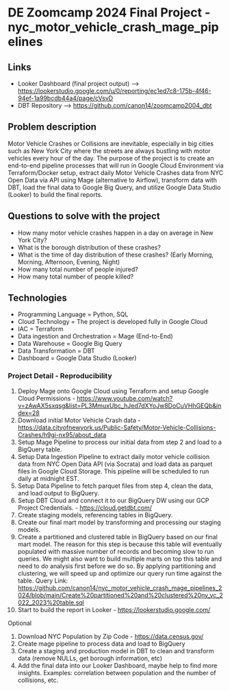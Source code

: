 # DE Zoomcamp 2024 Final Project - nyc_motor_vehicle_crash_mage_pipelines

## Links 
- Looker Dashboard (final project output) --> https://lookerstudio.google.com/u/0/reporting/ec1ed7c8-175b-4f46-94ef-1a99bcdb44a4/page/cVsvD
- DBT Repository --> https://github.com/canon14/zoomcamp2004_dbt

## Problem description
Motor Vehicle Crashes or Collisions are inevitable, especially in big cities such as New York City where the streets are always bustling with motor vehicles every hour of the day. The purpose of the project is to create an end-to-end pipeline processes that will run in Google Cloud Environment via Terraform/Docker setup, extract daily Motor Vehicle Crashes data from NYC Open Data via API using Mage (alternative to Airflow), transform data with DBT, load the final data to Google Big Query, and utilize Google Data Studio (Looker) to build the final reports. 

## Questions to solve with the project
- How many motor vehicle crashes happen in a day on average in New York City?
- What is the borough distribution of these crashes?
- What is the time of day distribution of these crashes? (Early Morning, Morning, Afternoon, Evening, Night)
- How many total number of people injured?
- How many total number of people killed?

## Technologies
- Programming Language = Python, SQL
- Cloud Technology = The project is developed fully in Google Cloud
- IAC = Terraform
- Data ingestion and Orchestration = Mage (End-to-End)
- Data Warehouse = Google Big Query
- Data Transformation = DBT
- Dashboard = Google Data Studio (Looker)

### Project Detail - Reproducibility
1. Deploy Mage onto Google Cloud using Terraform and setup Google Cloud Permissions - https://www.youtube.com/watch?v=zAwAX5sxqsg&list=PL3MmuxUbc_hJed7dXYoJw8DoCuVHhGEQb&index=28
2. Download initial Motor Vehicle Crash data - https://data.cityofnewyork.us/Public-Safety/Motor-Vehicle-Collisions-Crashes/h9gi-nx95/about_data
3. Setup Mage Pipeline to process our initial data from step 2 and load to a BigQuery table. 
4. Setup Data Ingestion Pipeline to extract daily motor vehicle collision data from NYC Open Data API (via Socrata) and load data as parquet files in Google Cloud Storage. This pipeline will be scheduled to run daily at midnight EST.
5. Setup Data Pipeline to fetch parquet files from step 4, clean the data, and load output to BigQuery.
6. Setup DBT Cloud and connect it to our BigQuery DW using our GCP Project Credentials. - https://cloud.getdbt.com/
7. Create staging models, referencing tables in BigQuery.
8. Create our final mart model by transforming and processing our staging models.
9. Create a partitioned and clustered table in BigQuery based on our final mart model. The reason for this step is because this table will eventually populated with massive number of records and becoming slow to run queries. We might also want to build multiple marts on top this table and need to do analysis first before we do so. By applying partitioning and clustering, we will speed up and optimize our query run time against the table. Query Link: https://github.com/canon14/nyc_motor_vehicle_crash_mage_pipelines_2024/blob/main/Create%20partitioned%20and%20clustered%20ny_vc_2022_2023%20table.sql
10. Start to build the report in Looker - https://lookerstudio.google.com/

Optional 
1. Download NYC Population by Zip Code - https://data.census.gov/
2. Create mage pipeline to process data and load to BigQuery
3. Create a staging and production model in DBT to clean and transform data (remove NULLs, get borough information, etc)
4. Add the final data into our Looker Dashboard, maybe help to find more insights. Examples: correlation between population and the number of collisions, etc. 
